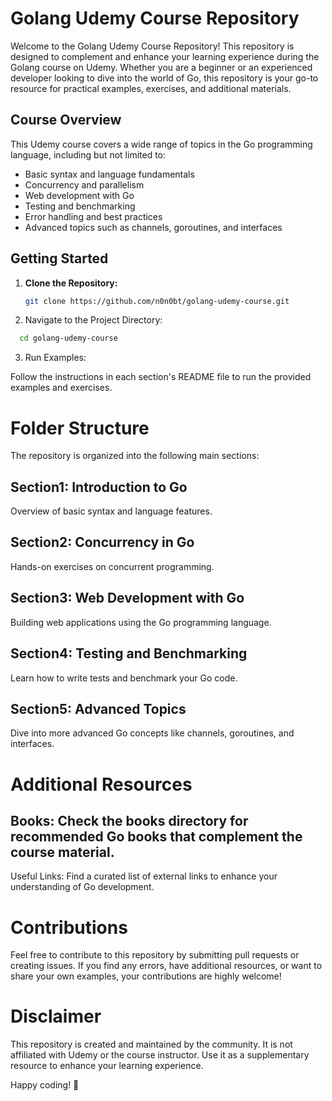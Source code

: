 # Golang Udemy Course Repository

Welcome to the Golang Udemy Course Repository! This repository is designed to complement and enhance your learning experience during the Golang course on Udemy. Whether you are a beginner or an experienced developer looking to dive into the world of Go, this repository is your go-to resource for practical examples, exercises, and additional materials.

## Course Overview

This Udemy course covers a wide range of topics in the Go programming language, including but not limited to:

- Basic syntax and language fundamentals
- Concurrency and parallelism
- Web development with Go
- Testing and benchmarking
- Error handling and best practices
- Advanced topics such as channels, goroutines, and interfaces

## Getting Started

1. **Clone the Repository:**
   ```bash
   git clone https://github.com/n0n0bt/golang-udemy-course.git

2. Navigate to the Project Directory:
 ```bash
   cd golang-udemy-course
```
3. Run Examples:

Follow the instructions in each section's README file to run the provided examples and exercises.
# Folder Structure
The repository is organized into the following main sections:

## Section1: Introduction to Go

Overview of basic syntax and language features.
## Section2: Concurrency in Go

Hands-on exercises on concurrent programming.
## Section3: Web Development with Go

Building web applications using the Go programming language.
## Section4: Testing and Benchmarking

Learn how to write tests and benchmark your Go code.
## Section5: Advanced Topics

Dive into more advanced Go concepts like channels, goroutines, and interfaces.
# Additional Resources
## Books: Check the books directory for recommended Go books that complement the course material.

Useful Links: Find a curated list of external links to enhance your understanding of Go development.

# Contributions
Feel free to contribute to this repository by submitting pull requests or creating issues. If you find any errors, have additional resources, or want to share your own examples, your contributions are highly welcome!

# Disclaimer
This repository is created and maintained by the community. It is not affiliated with Udemy or the course instructor. Use it as a supplementary resource to enhance your learning experience.

Happy coding! 🚀




